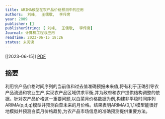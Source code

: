 ```yaml
---
title: ARIMA模型在农产品价格预测中的应用
authors:  刘峰,  王儒敬,  李传席
year: 2009
publisher: []
publisherString: [ 刘峰,  王儒敬,  李传席]
Journal: 计算机工程与应用
readTime: 2023-06-15 18:26
status: 未阅读
---
```

[[2023-06-15]]
[PDF](zotero://select/items/@LiuFengARIMAMoXingZaiNongChanPinJieGeYuCeZhongDeYingYong2009a)

## 摘要
利用农产品价格时间序列的当前值和过去值准确预报未来值,将有利于正确引导农产品流通和农业生产,实现农产品区域供求平衡,并为政府和农户提供结构调整的依据。针对农产品价格这一重要问题,以白菜月价格数据为例,构建非平稳时间序列ARIMA(p,d,q)模型并预测白菜未来的月价格。结果表明ARIMA(0,1,1)模型能很好地模拟并预测白菜月价格趋势,为农产品市场信息的准确预测提供重要方法。